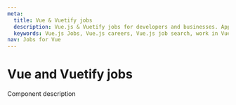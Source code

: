 ```yaml
---
meta:
  title: Vue & Vuetify jobs
  description: Vue.js & Vuetify jobs for developers and businesses. Apply to Software Engineer, Full Stack Developer, Senior Software Engineer and more!
  keywords: Vue.js Jobs, Vue.js careers, Vue.js job search, work in Vue.js, Vuetify jobs for Vue
nav: Jobs for Vue
---
```


# Vue and Vuetify jobs

Component description

<entry-ad />

<backmatter />
